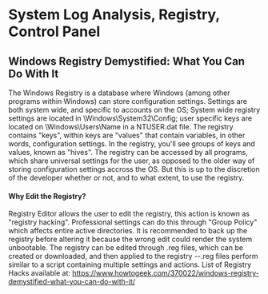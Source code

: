 # System Log Analysis, Registry, Control Panel
## Windows Registry Demystified: What You Can Do With It
The Windows Registry is a database where Windows (among other programs within Windows) can store configuration settings. 
Settings are both system wide, and specific to accounts on the OS; System wide registry settings are located in \Windows\System32\Config; user specific keys are located on \Windows\Users\Name in a NTUSER.dat file. 
The registry contains "keys", within keys are "values" that contain variables, in other words, configuration settings. In the registry, you'll see groups of keys and values, known as "hives".
The registry can be accessed by all programs, which share universal settings for the user, as opposed to the older way of storing configuration settings accross the OS. But this is up to the discretion of the developer whether or not, and to what extent, to use the registry. 
#### Why Edit the Registry?
Registry Editor allows the user to edit the registry, this action is known as "registry hacking". Professional settings can do this through "Group Policy" which affects entire active directories. It is recommended to back up the registry before altering it because the wrong edit could render the system unbootable. The registry can be edited through .reg files, which can be created or downloaded, and then applied to the registry --.reg files perform similar to a script containing multiple settings and actions. List of Registry Hacks available at: https://www.howtogeek.com/370022/windows-registry-demystified-what-you-can-do-with-it/
